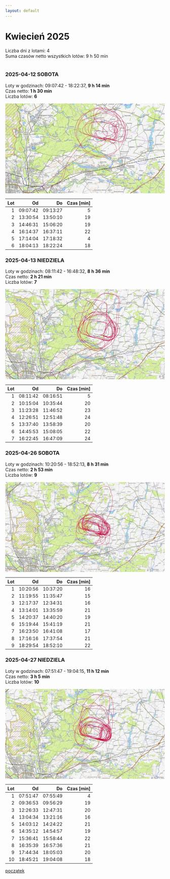 ```yaml
---
layout: default
---
```

# Kwiecień 2025

Liczba dni z lotami: 4<br>
Suma czasów netto wszystkich lotów: 9 h 50 min<br>
<br>


### 2025-04-12 SOBOTA

Loty w godzinach: 09:07:42 - 18:22:37, **9 h 14 min**  
Czas netto: **1 h 30 min**  
Liczba lotów: **6**  

![2025-04-12-mapka](./2025-04-12/map.jpg)

|Lot|Od|Do|Czas [min]|
|----:|--------:|--------:|--------:|
|1|09:07:42|09:13:27|5|
|2|13:30:54|13:50:10|19|
|3|14:46:31|15:06:20|19|
|4|16:14:37|16:37:11|22|
|5|17:14:04|17:18:32|4|
|6|18:04:13|18:22:24|18|


### 2025-04-13 NIEDZIELA

Loty w godzinach: 08:11:42 - 16:48:32, **8 h 36 min**  
Czas netto: **2 h 21 min**  
Liczba lotów: **7**  

![2025-04-13-mapka](./2025-04-13/map.jpg)

|Lot|Od|Do|Czas [min]|
|----:|--------:|--------:|--------:|
|1|08:11:42|08:16:51|5|
|2|10:15:04|10:35:44|20|
|3|11:23:28|11:46:52|23|
|4|12:26:51|12:51:48|24|
|5|13:37:40|13:58:39|20|
|6|14:45:53|15:08:05|22|
|7|16:22:45|16:47:09|24|


### 2025-04-26 SOBOTA

Loty w godzinach: 10:20:56 - 18:52:13, **8 h 31 min**  
Czas netto: **2 h 53 min**  
Liczba lotów: **9**  

![2025-04-26-mapka](./2025-04-26/map.jpg)

|Lot|Od|Do|Czas [min]|
|----:|--------:|--------:|--------:|
|1|10:20:56|10:37:20|16|
|2|11:19:55|11:35:47|15|
|3|12:17:37|12:34:31|16|
|4|13:14:01|13:35:59|21|
|5|14:20:37|14:40:20|19|
|6|15:19:44|15:41:19|21|
|7|16:23:50|16:41:08|17|
|8|17:16:16|17:37:54|21|
|9|18:29:54|18:52:10|22|


### 2025-04-27 NIEDZIELA

Loty w godzinach: 07:51:47 - 19:04:15, **11 h 12 min**  
Czas netto: **3 h 5 min**  
Liczba lotów: **10**  

![2025-04-27-mapka](./2025-04-27/map.jpg)

|Lot|Od|Do|Czas [min]|
|----:|--------:|--------:|--------:|
|1|07:51:47|07:55:49|4|
|2|09:36:53|09:56:29|19|
|3|12:26:33|12:47:31|20|
|4|13:04:34|13:21:16|16|
|5|14:03:12|14:24:22|21|
|6|14:35:12|14:54:57|19|
|7|15:36:41|15:58:44|22|
|8|16:35:39|16:57:36|21|
|9|17:44:34|18:05:03|20|
|10|18:45:21|19:04:08|18|


[początek](./)

